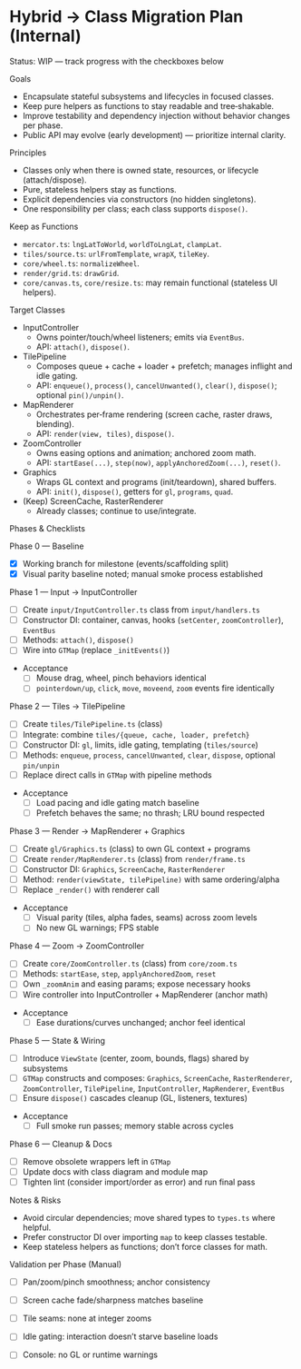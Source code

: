 # Hybrid → Class Migration Plan (Internal)

Status: WIP — track progress with the checkboxes below

Goals

- Encapsulate stateful subsystems and lifecycles in focused classes.
- Keep pure helpers as functions to stay readable and tree‑shakable.
- Improve testability and dependency injection without behavior changes per phase.
- Public API may evolve (early development) — prioritize internal clarity.

Principles

- Classes only when there is owned state, resources, or lifecycle (attach/dispose).
- Pure, stateless helpers stay as functions.
- Explicit dependencies via constructors (no hidden singletons).
- One responsibility per class; each class supports `dispose()`.

Keep as Functions

- `mercator.ts`: `lngLatToWorld`, `worldToLngLat`, `clampLat`.
- `tiles/source.ts`: `urlFromTemplate`, `wrapX`, `tileKey`.
- `core/wheel.ts`: `normalizeWheel`.
- `render/grid.ts`: `drawGrid`.
- `core/canvas.ts`, `core/resize.ts`: may remain functional (stateless UI helpers).

Target Classes

- InputController
  - Owns pointer/touch/wheel listeners; emits via `EventBus`.
  - API: `attach()`, `dispose()`.
- TilePipeline
  - Composes queue + cache + loader + prefetch; manages inflight and idle gating.
  - API: `enqueue()`, `process()`, `cancelUnwanted()`, `clear()`, `dispose()`; optional `pin()/unpin()`.
- MapRenderer
  - Orchestrates per‑frame rendering (screen cache, raster draws, blending).
  - API: `render(view, tiles)`, `dispose()`.
- ZoomController
  - Owns easing options and animation; anchored zoom math.
  - API: `startEase(...)`, `step(now)`, `applyAnchoredZoom(...)`, `reset()`.
- Graphics
  - Wraps GL context and programs (init/teardown), shared buffers.
  - API: `init()`, `dispose()`, getters for `gl`, `programs`, `quad`.
- (Keep) ScreenCache, RasterRenderer
  - Already classes; continue to use/integrate.

Phases & Checklists

Phase 0 — Baseline

- [x] Working branch for milestone (events/scaffolding split)
- [x] Visual parity baseline noted; manual smoke process established

Phase 1 — Input → InputController

- [ ] Create `input/InputController.ts` class from `input/handlers.ts`
- [ ] Constructor DI: container, canvas, hooks (`setCenter`, `zoomController`), `EventBus`
- [ ] Methods: `attach()`, `dispose()`
- [ ] Wire into `GTMap` (replace `_initEvents()`)
- Acceptance
  - [ ] Mouse drag, wheel, pinch behaviors identical
  - [ ] `pointerdown/up`, `click`, `move`, `moveend`, `zoom` events fire identically

Phase 2 — Tiles → TilePipeline

- [ ] Create `tiles/TilePipeline.ts` (class)
- [ ] Integrate: combine `tiles/{queue, cache, loader, prefetch}`
- [ ] Constructor DI: `gl`, limits, idle gating, templating (`tiles/source`)
- [ ] Methods: `enqueue`, `process`, `cancelUnwanted`, `clear`, `dispose`, optional `pin/unpin`
- [ ] Replace direct calls in `GTMap` with pipeline methods
- Acceptance
  - [ ] Load pacing and idle gating match baseline
  - [ ] Prefetch behaves the same; no thrash; LRU bound respected

Phase 3 — Render → MapRenderer + Graphics

- [ ] Create `gl/Graphics.ts` (class) to own GL context + programs
- [ ] Create `render/MapRenderer.ts` (class) from `render/frame.ts`
- [ ] Constructor DI: `Graphics`, `ScreenCache`, `RasterRenderer`
- [ ] Method: `render(viewState, tilePipeline)` with same ordering/alpha
- [ ] Replace `_render()` with renderer call
- Acceptance
  - [ ] Visual parity (tiles, alpha fades, seams) across zoom levels
  - [ ] No new GL warnings; FPS stable

Phase 4 — Zoom → ZoomController

- [ ] Create `core/ZoomController.ts` (class) from `core/zoom.ts`
- [ ] Methods: `startEase`, `step`, `applyAnchoredZoom`, `reset`
- [ ] Own `_zoomAnim` and easing params; expose necessary hooks
- [ ] Wire controller into InputController + MapRenderer (anchor math)
- Acceptance
  - [ ] Ease durations/curves unchanged; anchor feel identical

Phase 5 — State & Wiring

- [ ] Introduce `ViewState` (center, zoom, bounds, flags) shared by subsystems
- [ ] `GTMap` constructs and composes: `Graphics`, `ScreenCache`, `RasterRenderer`, `ZoomController`, `TilePipeline`, `InputController`, `MapRenderer`, `EventBus`
- [ ] Ensure `dispose()` cascades cleanup (GL, listeners, textures)
- Acceptance
  - [ ] Full smoke run passes; memory stable across cycles

Phase 6 — Cleanup & Docs

- [ ] Remove obsolete wrappers left in `GTMap`
- [ ] Update docs with class diagram and module map
- [ ] Tighten lint (consider import/order as error) and run final pass

Notes & Risks

- Avoid circular dependencies; move shared types to `types.ts` where helpful.
- Prefer constructor DI over importing `map` to keep classes testable.
- Keep stateless helpers as functions; don’t force classes for math.

Validation per Phase (Manual)

- [ ] Pan/zoom/pinch smoothness; anchor consistency
- [ ] Screen cache fade/sharpness matches baseline
- [ ] Tile seams: none at integer zooms
- [ ] Idle gating: interaction doesn’t starve baseline loads
- [ ] Console: no GL or runtime warnings

